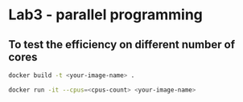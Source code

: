 # Lab3 - parallel programming

## To test the efficiency on different number of cores
```sh
docker build -t <your-image-name> .
```

```sh
docker run -it --cpus=<cpus-count> <your-image-name>
```